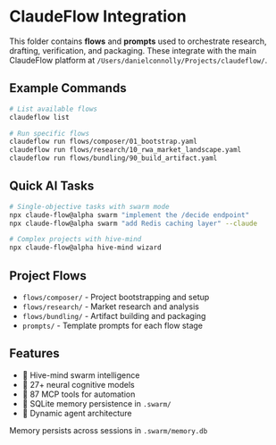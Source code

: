 # ClaudeFlow Integration

This folder contains **flows** and **prompts** used to orchestrate research, drafting, verification, and packaging.
These integrate with the main ClaudeFlow platform at `/Users/danielconnolly/Projects/claudeflow/`.

## Example Commands

```bash
# List available flows
claudeflow list

# Run specific flows
claudeflow run flows/composer/01_bootstrap.yaml
claudeflow run flows/research/10_rwa_market_landscape.yaml
claudeflow run flows/bundling/90_build_artifact.yaml
```

## Quick AI Tasks

```bash
# Single-objective tasks with swarm mode
npx claude-flow@alpha swarm "implement the /decide endpoint"
npx claude-flow@alpha swarm "add Redis caching layer" --claude

# Complex projects with hive-mind
npx claude-flow@alpha hive-mind wizard
```

## Project Flows

- `flows/composer/` - Project bootstrapping and setup
- `flows/research/` - Market research and analysis
- `flows/bundling/` - Artifact building and packaging
- `prompts/` - Template prompts for each flow stage

## Features

- 🐝 Hive-mind swarm intelligence
- 🧠 27+ neural cognitive models
- 🔧 87 MCP tools for automation
- 💾 SQLite memory persistence in `.swarm/`
- 🔄 Dynamic agent architecture

Memory persists across sessions in `.swarm/memory.db`